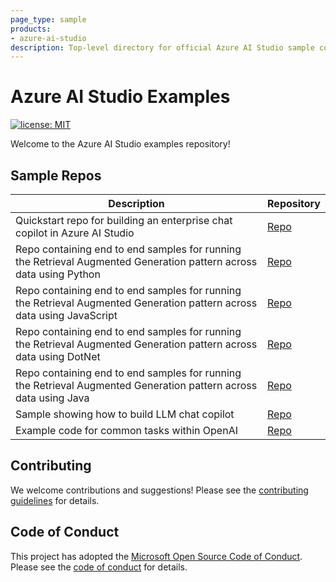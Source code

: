 ```yaml
---
page_type: sample
products:
- azure-ai-studio
description: Top-level directory for official Azure AI Studio sample code and examples.
---
```


# Azure AI Studio Examples

[![license: MIT](https://img.shields.io/badge/License-MIT-purple.svg)](LICENSE)

Welcome to the Azure AI Studio examples repository!

## Sample Repos
|Description|Repository|
|-|-|
|Quickstart repo for building an enterprise chat copilot in Azure AI Studio|[Repo](https://github.com/Azure/aistudio-copilot-sample/tree/oct-refresh)|
|Repo containing end to end samples for running the Retrieval Augmented Generation pattern across data using Python|[Repo](https://github.com/Azure-Samples/azure-search-openai-demo)|
|Repo containing end to end samples for running the Retrieval Augmented Generation pattern across data using JavaScript|[Repo](https://github.com/Azure-Samples/azure-search-openai-javascript)|
|Repo containing end to end samples for running the Retrieval Augmented Generation pattern across data using DotNet|[Repo](https://github.com/Azure-Samples/azure-search-openai-demo-csharp)|
|Repo containing end to end samples for running the Retrieval Augmented Generation pattern across data using Java|[Repo](https://github.com/Azure-Samples/azure-search-openai-demo-java)|
|Sample showing how to build LLM chat copilot|[Repo](https://github.com/microsoft/chat-copilot)|
|Example code for common tasks within OpenAI|[Repo](https://github.com/openai/openai-cookbook/tree/main/examples)|

## Contributing

We welcome contributions and suggestions! Please see the [contributing guidelines](CONTRIBUTING.md) for details.

## Code of Conduct

This project has adopted the [Microsoft Open Source Code of Conduct](https://opensource.microsoft.com/codeofconduct/). Please see the [code of conduct](CODE_OF_CONDUCT.md) for details.

